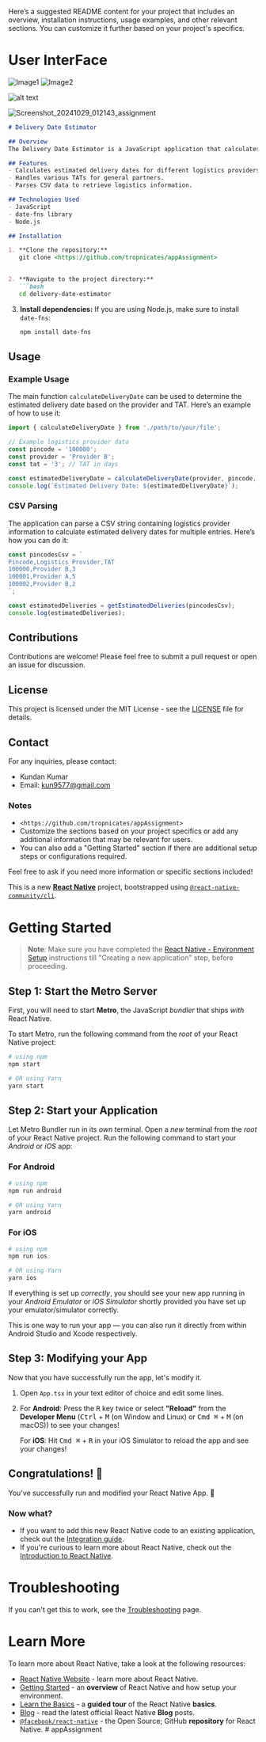 Here’s a suggested README content for your project that includes an overview, installation instructions, usage examples, and other relevant sections. You can customize it further based on your project's specifics.


# User InterFace
![Image1](Screenshot_20241029_012117_assignment-1.jpg)
![Image2](Screenshot_20241029_012143_assignment-1.jpg) 


![alt text](Screenshot_20241029_012143_assignment-2.jpg)


![Screenshot_20241029_012143_assignment](https://github.com/user-attachments/assets/43f27767-06b6-4bc0-8bec-b62867462722)



```markdown
# Delivery Date Estimator

## Overview
The Delivery Date Estimator is a JavaScript application that calculates estimated delivery dates based on logistics providers and turnaround times (TAT). The application uses the `date-fns` library to handle date manipulations efficiently.

## Features
- Calculates estimated delivery dates for different logistics providers based on cutoff times.
- Handles various TATs for general partners.
- Parses CSV data to retrieve logistics information.

## Technologies Used
- JavaScript
- date-fns library
- Node.js 

## Installation

1. **Clone the repository:**
   git clone <https://github.com/tropnicates/appAssignment>
   

2. **Navigate to the project directory:**
   ```bash
   cd delivery-date-estimator
   ```

3. **Install dependencies:**
   If you are using Node.js, make sure to install `date-fns`:
   ```bash
   npm install date-fns
   ```

## Usage

### Example Usage
The main function `calculateDeliveryDate` can be used to determine the estimated delivery date based on the provider and TAT. Here’s an example of how to use it:

```javascript
import { calculateDeliveryDate } from './path/to/your/file';

// Example logistics provider data
const pincode = '100000';
const provider = 'Provider B';
const tat = '3'; // TAT in days

const estimatedDeliveryDate = calculateDeliveryDate(provider, pincode, tat);
console.log(`Estimated Delivery Date: ${estimatedDeliveryDate}`);
```

### CSV Parsing
The application can parse a CSV string containing logistics provider information to calculate estimated delivery dates for multiple entries. Here’s how you can do it:

```javascript
const pincodesCsv = `
Pincode,Logistics Provider,TAT
100000,Provider B,3
100001,Provider A,5
100002,Provider B,2
`;

const estimatedDeliveries = getEstimatedDeliveries(pincodesCsv);
console.log(estimatedDeliveries);
```

## Contributions
Contributions are welcome! Please feel free to submit a pull request or open an issue for discussion.

## License
This project is licensed under the MIT License - see the [LICENSE](LICENSE) file for details.

## Contact
For any inquiries, please contact:
- Kundan Kumar
- Email: kun9577@gmail.com

### Notes
-  `<https://github.com/tropnicates/appAssignment>` 
- Customize the sections based on your project specifics or add any additional information that may be relevant for users.
- You can also add a "Getting Started" section if there are additional setup steps or configurations required.

Feel free to ask if you need more information or specific sections included!

This is a new [**React Native**](https://reactnative.dev) project, bootstrapped using [`@react-native-community/cli`](https://github.com/react-native-community/cli).

# Getting Started

>**Note**: Make sure you have completed the [React Native - Environment Setup](https://reactnative.dev/docs/environment-setup) instructions till "Creating a new application" step, before proceeding.

## Step 1: Start the Metro Server

First, you will need to start **Metro**, the JavaScript _bundler_ that ships _with_ React Native.

To start Metro, run the following command from the _root_ of your React Native project:

```bash
# using npm
npm start

# OR using Yarn
yarn start
```

## Step 2: Start your Application

Let Metro Bundler run in its _own_ terminal. Open a _new_ terminal from the _root_ of your React Native project. Run the following command to start your _Android_ or _iOS_ app:

### For Android

```bash
# using npm
npm run android

# OR using Yarn
yarn android
```

### For iOS

```bash
# using npm
npm run ios

# OR using Yarn
yarn ios
```

If everything is set up _correctly_, you should see your new app running in your _Android Emulator_ or _iOS Simulator_ shortly provided you have set up your emulator/simulator correctly.

This is one way to run your app — you can also run it directly from within Android Studio and Xcode respectively.

## Step 3: Modifying your App

Now that you have successfully run the app, let's modify it.

1. Open `App.tsx` in your text editor of choice and edit some lines.
2. For **Android**: Press the <kbd>R</kbd> key twice or select **"Reload"** from the **Developer Menu** (<kbd>Ctrl</kbd> + <kbd>M</kbd> (on Window and Linux) or <kbd>Cmd ⌘</kbd> + <kbd>M</kbd> (on macOS)) to see your changes!

   For **iOS**: Hit <kbd>Cmd ⌘</kbd> + <kbd>R</kbd> in your iOS Simulator to reload the app and see your changes!

## Congratulations! :tada:

You've successfully run and modified your React Native App. :partying_face:

### Now what?

- If you want to add this new React Native code to an existing application, check out the [Integration guide](https://reactnative.dev/docs/integration-with-existing-apps).
- If you're curious to learn more about React Native, check out the [Introduction to React Native](https://reactnative.dev/docs/getting-started).

# Troubleshooting

If you can't get this to work, see the [Troubleshooting](https://reactnative.dev/docs/troubleshooting) page.

# Learn More

To learn more about React Native, take a look at the following resources:

- [React Native Website](https://reactnative.dev) - learn more about React Native.
- [Getting Started](https://reactnative.dev/docs/environment-setup) - an **overview** of React Native and how setup your environment.
- [Learn the Basics](https://reactnative.dev/docs/getting-started) - a **guided tour** of the React Native **basics**.
- [Blog](https://reactnative.dev/blog) - read the latest official React Native **Blog** posts.
- [`@facebook/react-native`](https://github.com/facebook/react-native) - the Open Source; GitHub **repository** for React Native.
#   a p p A s s i g n m e n t 
 
 